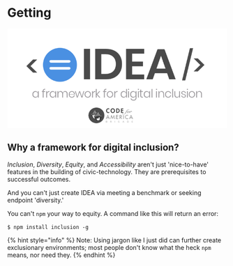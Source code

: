 # Getting

![](.gitbook/assets/idea-framework.png)

## Why a framework for digital inclusion?

_Inclusion_, _Diversity_, _Equity_, and _Accessibility_ aren't just 'nice-to-have' features in the building of civic-technology. They are prerequisites to successful outcomes.

And you can't just create IDEA via meeting a benchmark or seeking endpoint 'diversity.' 

You can't `npm` your way to equity. A command like this will return an error:

```
$ npm install inclusion -g
```

{% hint style="info" %}
 Note: Using jargon like I just did can further create exclusionary environments; most people don't know what the heck `npm` means, nor need they.
{% endhint %}



